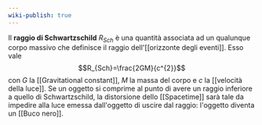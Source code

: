 ```yaml
---
wiki-publish: true
---
```

Il **raggio di Schwartzschild** $R_{Sch}$ è una quantità associata ad un qualunque corpo massivo che definisce il raggio dell'[[orizzonte degli eventi]]. Esso vale
$$R_{Sch}=\frac{2GM}{c^{2}}$$
con $G$ la [[Gravitational constant]], $M$ la massa del corpo e $c$ la [[velocità della luce]]. Se un oggetto si comprime al punto di avere un raggio inferiore a quello di Schwartzschild, la distorsione dello [[Spacetime]] sarà tale da impedire alla luce emessa dall'oggetto di uscire dal raggio: l'oggetto diventa un [[Buco nero]].